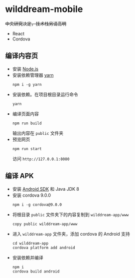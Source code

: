 # wilddream-mobile
~~中央研究决定，技术栈另请高明~~
- React
- Cordova

## 编译内容页
- 安装 [Node.js](https://nodejs.org)
- 安装依赖管理器 [yarn](https://yarnpkg.com)
  ```
  npm i -g yarn
  ```
- 安装依赖。在项目根目录运行命令
  ```
  yarn
  ```
- 编译页面内容
  ```
  npm run build
  ```
  输出内容在 `public` 文件夹
- 预览网页
  ```
  npm run start
  ```
  访问 `http://127.0.0.1:8080`

## 编译 APK
- 安装 [Android SDK](https://developer.android.google.cn/studio?hl=zh-cn#downloads) 和 Java JDK 8
- 安装 cordova 9.0.0
  ```
  npm i -g cordova@9.0.0
  ```
- 将根目录 `public` 文件夹下的内容复制到 `wilddream-app/www`
  ```
  copy public wilddream-app/www
  ```
- 进入 `wilddream-app` 文件夹，添加 cordova 的 Android 支持
  ```
  cd wilddream-app
  cordova platform add android
  ```
- 安装依赖并编译
  ```
  npm i
  cordova build android
  ```